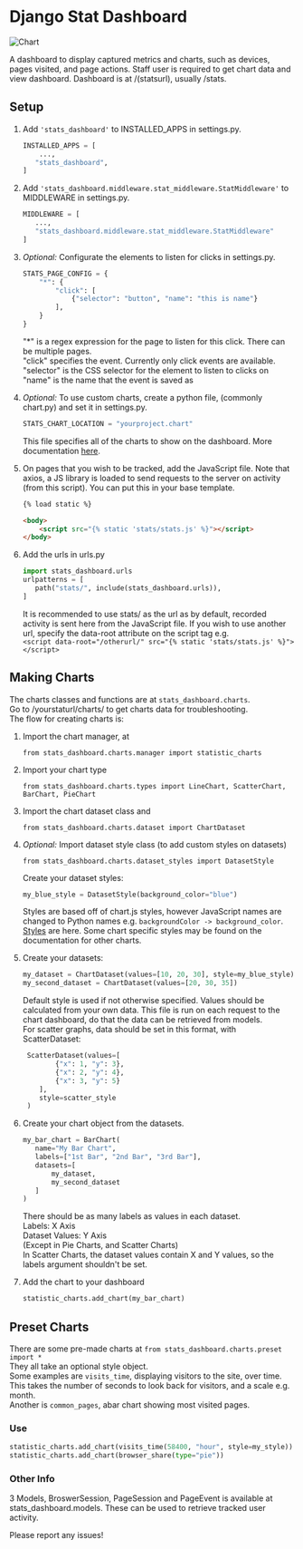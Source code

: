 # Django Stat Dashboard

![Chart](https://github.com/Si1veR123/django-statistics-dashboard/raw/master/images/chart.JPG)

A dashboard to display captured metrics and charts, such as devices, pages visited, 
and page actions. Staff user is required to get chart data and view dashboard. Dashboard is at
/(statsurl), usually /stats.

## Setup

1. Add `'stats_dashboard'` to INSTALLED_APPS in settings.py.  
    ```python
    INSTALLED_APPS = [
        ...,
       "stats_dashboard",
    ]
    ```

2. Add `'stats_dashboard.middleware.stat_middleware.StatMiddleware'` to MIDDLEWARE in settings.py.
    ```python
    MIDDLEWARE = [
       ...,
       "stats_dashboard.middleware.stat_middleware.StatMiddleware"
    ]
    ```

3. *Optional:* Configurate the elements to listen for clicks in settings.py.
    ```python
    STATS_PAGE_CONFIG = {
        "*": {
            "click": [
                {"selector": "button", "name": "this is name"}
            ],
        }
    }
    ```
   "*" is a regex expression for the page to listen for this click. There can be multiple pages.  
   "click" specifies the event. Currently only click events are available.  
   "selector" is the CSS selector for the element to listen to clicks on  
   "name" is the name that the event is saved as

4. *Optional:* To use custom charts, create a python file, (commonly chart.py)
    and set it in settings.py.
    ```python
    STATS_CHART_LOCATION = "yourproject.chart"
    ```
   This file specifies all of the charts to show on the dashboard. 
   More documentation [here](#making-charts).

5. On pages that you wish to be tracked, add the JavaScript file. Note that axios, a JS library is loaded
   to send requests to the server on activity (from this script). You can put this in your base template.
   ```html
   {% load static %}
   
   <body>
       <script src="{% static 'stats/stats.js' %}"></script>
   </body>
    ```

6. Add the urls in urls.py
    ```python
    import stats_dashboard.urls
    urlpatterns = [
       path("stats/", include(stats_dashboard.urls)),
    ]
    ```
   It is recommended to use stats/ as the url as by default, 
   recorded activity is sent here from the JavaScript file.
   If you wish to use another url, specify the data-root attribute on the 
   script tag e.g.  
   `<script data-root="/otherurl/" src="{% static 'stats/stats.js' %}"></script>`

## Making Charts
The charts classes and functions are at `stats_dashboard.charts`.  
Go to /yourstaturl/charts/ to get charts data for troubleshooting.  
The flow for creating charts is:
1. Import the chart manager, at  
    ```
    from stats_dashboard.charts.manager import statistic_charts
    ```
2. Import your chart type  
    ```
    from stats_dashboard.charts.types import LineChart, ScatterChart, BarChart, PieChart
    ```
3. Import the chart dataset class and  
    ```
    from stats_dashboard.charts.dataset import ChartDataset
    ```  

4. *Optional:* Import dataset style class (to add custom styles on datasets)  
    ```
    from stats_dashboard.charts.dataset_styles import DatasetStyle
    ```  
    Create your dataset styles:
    ```python
    my_blue_style = DatasetStyle(background_color="blue")
    ```
   Styles are based off of chart.js styles, however JavaScript names are changed to Python
   names e.g. `backgroundColor -> background_color`. 
   [Styles](https://www.chartjs.org/docs/latest/charts/line.html#dataset-properties)
   are here. Some chart specific styles may be found on the documentation for other charts.

5. Create your datasets:
    ```python
    my_dataset = ChartDataset(values=[10, 20, 30], style=my_blue_style)
    my_second_dataset = ChartDataset(values=[20, 30, 35])
    ```
   Default style is used if not otherwise specified. 
   Values should be calculated from your own data.
   This file is run on each request to the chart dashboard, do that the data can be retrieved
   from models.  
   For scatter graphs, data should be set in this format, with ScatterDataset:
   ```python
    ScatterDataset(values=[
           {"x": 1, "y": 3},
           {"x": 2, "y": 4},
           {"x": 3, "y": 5}
       ], 
       style=scatter_style
    )
    ```
6. Create your chart object from the datasets.
    ```python
    my_bar_chart = BarChart(
       name="My Bar Chart",
       labels=["1st Bar", "2nd Bar", "3rd Bar"],
       datasets=[
           my_dataset,
           my_second_dataset
       ]   
    )
    ```
   There should be as many labels as values in each dataset.  
   Labels: X Axis  
   Dataset Values: Y Axis  
   (Except in Pie Charts, and Scatter Charts)  
   In Scatter Charts, the dataset values contain X and Y values, so the labels
   argument shouldn't be set.

7. Add the chart to your dashboard
    ```python
    statistic_charts.add_chart(my_bar_chart)
    ```

## Preset Charts
There are some pre-made charts at `from stats_dashboard.charts.preset import *`  
They all take an optional style object.  
Some examples are `visits_time`, displaying visitors to the site, over time.  
This takes the number of seconds to look back for visitors, and a scale e.g. month.  
Another is `common_pages`, abar chart showing most visited pages.

### Use
```python
statistic_charts.add_chart(visits_time(58400, "hour", style=my_style))
statistic_charts.add_chart(browser_share(type="pie"))
```

### Other Info
3 Models, BroswerSession, PageSession and PageEvent is available at stats_dashboard.models.
These can be used to retrieve tracked user activity.

Please report any issues!
